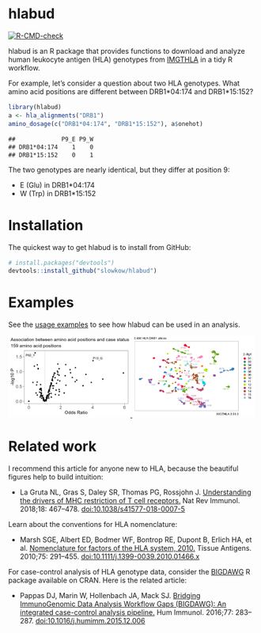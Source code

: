 hlabud
======

[![R-CMD-check](https://github.com/slowkow/hlabud/actions/workflows/R-CMD-check.yaml/badge.svg)](https://github.com/slowkow/hlabud/actions/workflows/R-CMD-check.yaml)

hlabud is an R package that provides functions to download and analyze
human leukocyte antigen (HLA) genotypes from
[IMGTHLA](https://github.com/ANHIG/IMGTHLA) in a tidy R workflow.

For example, let’s consider a question about two HLA genotypes. What
amino acid positions are different between DRB1\*04:174 and
DRB1\*15:152?

``` r
library(hlabud)
a <- hla_alignments("DRB1")
amino_dosage(c("DRB1*04:174", "DRB1*15:152"), a$onehot)
```

    ##             P9_E P9_W
    ## DRB1*04:174    1    0
    ## DRB1*15:152    0    1

The two genotypes are nearly identical, but they differ at position 9:

-   E (Glu) in DRB1\*04:174
-   W (Trp) in DRB1\*15:152

Installation
============

The quickest way to get hlabud is to install from GitHub:

``` r
# install.packages("devtools")
devtools::install_github("slowkow/hlabud")
```

Examples
========

See the [usage examples](vignettes/examples.md) to see how hlabud can be
used in an analysis.

<a href="https://github.com/slowkow/hlabud/tree/main/vignettes/examples.md">
<img width="49%" src="https://github.com/slowkow/hlabud/raw/main/vignettes/examples_files/figure-html/glm-volcano-1.png">
<img width="49%" src="https://github.com/slowkow/hlabud/raw/main/vignettes/examples_files/figure-html/umap1-1.png">
</a>

Related work
============

I recommend this article for anyone new to HLA, because the beautiful
figures help to build intuition:

-   La Gruta NL, Gras S, Daley SR, Thomas PG, Rossjohn J. [Understanding
    the drivers of MHC restriction of T cell
    receptors.](https://www.ncbi.nlm.nih.gov/pubmed/29636542) Nat Rev
    Immunol. 2018;18: 467–478.
    <a href="doi:10.1038/s41577-018-0007-5" class="uri">doi:10.1038/s41577-018-0007-5</a>

Learn about the conventions for HLA nomenclature:

-   Marsh SGE, Albert ED, Bodmer WF, Bontrop RE, Dupont B, Erlich HA, et
    al. [Nomenclature for factors of the HLA
    system, 2010.](https://www.ncbi.nlm.nih.gov/pubmed/20356336) Tissue
    Antigens. 2010;75: 291–455.
    <a href="doi:10.1111/j.1399-0039.2010.01466.x" class="uri">doi:10.1111/j.1399-0039.2010.01466.x</a>

For case-control analysis of HLA genotype data, consider the
[BIGDAWG](https://CRAN.R-project.org/package=BIGDAWG) R package
available on CRAN. Here is the related article:

-   Pappas DJ, Marin W, Hollenbach JA, Mack SJ. [Bridging ImmunoGenomic
    Data Analysis Workflow Gaps (BIGDAWG): An integrated case-control
    analysis pipeline.](https://pubmed.ncbi.nlm.nih.gov/26708359) Hum
    Immunol. 2016;77: 283–287.
    <a href="doi:10.1016/j.humimm.2015.12.006" class="uri">doi:10.1016/j.humimm.2015.12.006</a>
